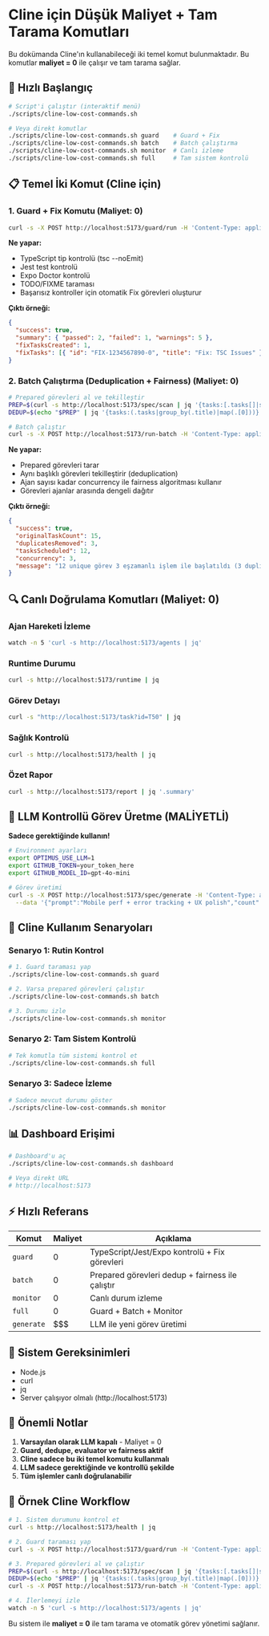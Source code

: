 # Cline için Düşük Maliyet + Tam Tarama Komutları

Bu dokümanda Cline'ın kullanabileceği iki temel komut bulunmaktadır. Bu komutlar **maliyet = 0** ile çalışır ve tam tarama sağlar.

## 🚀 Hızlı Başlangıç

```bash
# Script'i çalıştır (interaktif menü)
./scripts/cline-low-cost-commands.sh

# Veya direkt komutlar
./scripts/cline-low-cost-commands.sh guard    # Guard + Fix
./scripts/cline-low-cost-commands.sh batch    # Batch çalıştırma
./scripts/cline-low-cost-commands.sh monitor  # Canlı izleme
./scripts/cline-low-cost-commands.sh full     # Tam sistem kontrolü
```

## 📋 Temel İki Komut (Cline için)

### 1. Guard + Fix Komutu (Maliyet: 0)

```bash
curl -s -X POST http://localhost:5173/guard/run -H 'Content-Type: application/json' --data '{}' | jq
```

**Ne yapar:**
- TypeScript tip kontrolü (tsc --noEmit)
- Jest test kontrolü
- Expo Doctor kontrolü
- TODO/FIXME taraması
- Başarısız kontroller için otomatik Fix görevleri oluşturur

**Çıktı örneği:**
```json
{
  "success": true,
  "summary": { "passed": 2, "failed": 1, "warnings": 5 },
  "fixTasksCreated": 1,
  "fixTasks": [{ "id": "FIX-1234567890-0", "title": "Fix: TSC Issues" }]
}
```

### 2. Batch Çalıştırma (Deduplication + Fairness) (Maliyet: 0)

```bash
# Prepared görevleri al ve tekilleştir
PREP=$(curl -s http://localhost:5173/spec/scan | jq '{tasks:[.tasks[]|select(.status==null or .status=="prepared")]}')
DEDUP=$(echo "$PREP" | jq '{tasks:(.tasks|group_by(.title)|map(.[0]))}')

# Batch çalıştır
curl -s -X POST http://localhost:5173/run-batch -H 'Content-Type: application/json' --data "$DEDUP" | jq
```

**Ne yapar:**
- Prepared görevleri tarar
- Aynı başlıklı görevleri tekilleştirir (deduplication)
- Ajan sayısı kadar concurrency ile fairness algoritması kullanır
- Görevleri ajanlar arasında dengeli dağıtır

**Çıktı örneği:**
```json
{
  "success": true,
  "originalTaskCount": 15,
  "duplicatesRemoved": 3,
  "tasksScheduled": 12,
  "concurrency": 3,
  "message": "12 unique görev 3 eşzamanlı işlem ile başlatıldı (3 duplicate kaldırıldı)"
}
```

## 🔍 Canlı Doğrulama Komutları (Maliyet: 0)

### Ajan Hareketi İzleme
```bash
watch -n 5 'curl -s http://localhost:5173/agents | jq'
```

### Runtime Durumu
```bash
curl -s http://localhost:5173/runtime | jq
```

### Görev Detayı
```bash
curl -s "http://localhost:5173/task?id=T50" | jq
```

### Sağlık Kontrolü
```bash
curl -s http://localhost:5173/health | jq
```

### Özet Rapor
```bash
curl -s http://localhost:5173/report | jq '.summary'
```

## 🧠 LLM Kontrollü Görev Üretme (MALİYETLİ)

**Sadece gerektiğinde kullanın!**

```bash
# Environment ayarları
export OPTIMUS_USE_LLM=1
export GITHUB_TOKEN=your_token_here
export GITHUB_MODEL_ID=gpt-4o-mini

# Görev üretimi
curl -s -X POST http://localhost:5173/spec/generate -H 'Content-Type: application/json' \
  --data '{"prompt":"Mobile perf + error tracking + UX polish","count":5,"run":true}' | jq '.tasks|length'
```

## 🎯 Cline Kullanım Senaryoları

### Senaryo 1: Rutin Kontrol
```bash
# 1. Guard taraması yap
./scripts/cline-low-cost-commands.sh guard

# 2. Varsa prepared görevleri çalıştır
./scripts/cline-low-cost-commands.sh batch

# 3. Durumu izle
./scripts/cline-low-cost-commands.sh monitor
```

### Senaryo 2: Tam Sistem Kontrolü
```bash
# Tek komutla tüm sistemi kontrol et
./scripts/cline-low-cost-commands.sh full
```

### Senaryo 3: Sadece İzleme
```bash
# Sadece mevcut durumu göster
./scripts/cline-low-cost-commands.sh monitor
```

## 📊 Dashboard Erişimi

```bash
# Dashboard'u aç
./scripts/cline-low-cost-commands.sh dashboard

# Veya direkt URL
# http://localhost:5173
```

## ⚡ Hızlı Referans

| Komut | Maliyet | Açıklama |
|-------|---------|----------|
| `guard` | 0 | TypeScript/Jest/Expo kontrolü + Fix görevleri |
| `batch` | 0 | Prepared görevleri dedup + fairness ile çalıştır |
| `monitor` | 0 | Canlı durum izleme |
| `full` | 0 | Guard + Batch + Monitor |
| `generate` | $$$ | LLM ile yeni görev üretimi |

## 🔧 Sistem Gereksinimleri

- Node.js
- curl
- jq
- Server çalışıyor olmalı (http://localhost:5173)

## 🚨 Önemli Notlar

1. **Varsayılan olarak LLM kapalı** - Maliyet = 0
2. **Guard, dedupe, evaluator ve fairness aktif**
3. **Cline sadece bu iki temel komutu kullanmalı**
4. **LLM sadece gerektiğinde ve kontrollü şekilde**
5. **Tüm işlemler canlı doğrulanabilir**

## 📝 Örnek Cline Workflow

```bash
# 1. Sistem durumunu kontrol et
curl -s http://localhost:5173/health | jq

# 2. Guard taraması yap
curl -s -X POST http://localhost:5173/guard/run -H 'Content-Type: application/json' --data '{}' | jq

# 3. Prepared görevleri al ve çalıştır
PREP=$(curl -s http://localhost:5173/spec/scan | jq '{tasks:[.tasks[]|select(.status==null or .status=="prepared")]}')
DEDUP=$(echo "$PREP" | jq '{tasks:(.tasks|group_by(.title)|map(.[0]))}')
curl -s -X POST http://localhost:5173/run-batch -H 'Content-Type: application/json' --data "$DEDUP" | jq

# 4. İlerlemeyi izle
watch -n 5 'curl -s http://localhost:5173/agents | jq'
```

Bu sistem ile **maliyet = 0** ile tam tarama ve otomatik görev yönetimi sağlanır.
